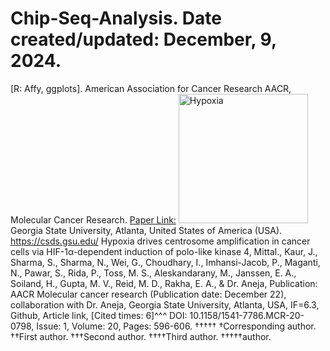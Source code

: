 # Chip-Seq-Analysis. Date created/updated: December, 9, 2024.
[R: Affy, ggplots].
American Association for Cancer Research AACR, Molecular Cancer Research. [Paper Link:](https://pubmed.ncbi.nlm.nih.gov/34933912/)
<img width="207" alt="Hypoxia" src="https://github.com/spawar2/Chip-Seq-Analysis/assets/25118302/28b543a0-72a3-4cdc-89a0-388c79111048">
Georgia State University, Atlanta, United States of America (USA).
https://csds.gsu.edu/
Hypoxia drives centrosome amplification in cancer cells via HIF-1α-dependent induction of polo-like kinase 4, Mittal., Kaur, J., Sharma, S., Sharma, N., Wei, G., Choudhary, I., Imhansi-Jacob, P., Maganti, N., Pawar, S., Rida, P., Toss, M. S., Aleskandarany, M., Janssen, E. A., Soiland, H., Gupta, M. V., Reid, M. D., Rakha, E. A., & Dr. Aneja, Publication: AACR Molecular cancer research (Publication date: December 22), collaboration with Dr. Aneja, Georgia State University, Atlanta, USA, IF=6.3, Github, Article link, [Cited times: 6]^^^ DOI: 10.1158/1541-7786.MCR-20-0798, Issue: 1, Volume: 20, Pages: 596-606.
†††††
†Corresponding author. ††First author. †††Second author. ††††Third author. †††††author.
